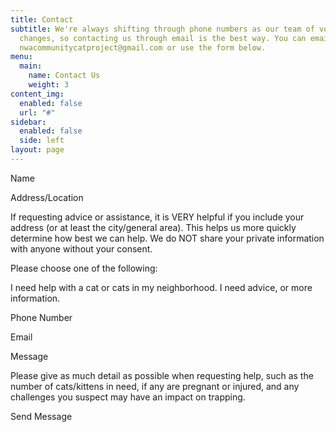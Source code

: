 ```yaml
---
title: Contact
subtitle: We're always shifting through phone numbers as our team of volunteers
  changes, so contacting us through email is the best way. You can email us at
  nwacommunitycatproject@gmail.com or use the form below.
menu:
  main:
    name: Contact Us
    weight: 3
content_img:
  enabled: false
  url: "#"
sidebar:
  enabled: false
  side: left
layout: page
---
```

Name

Address/Location

If requesting advice or assistance, it is VERY helpful if you include your address (or at least the city/general area). This helps us more quickly determine how best we can help. We do NOT share your private information with anyone without your consent.

Please choose one of the following:

I need help with a cat or cats in my neighborhood. I need advice, or more information.

Phone Number

Email

Message

Please give as much detail as possible when requesting help, such as the number of cats/kittens in need, if any are pregnant or injured, and any challenges you suspect may have an impact on trapping.

Send Message
